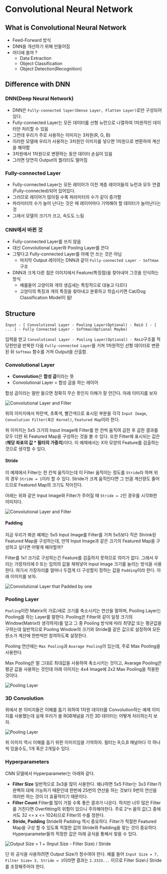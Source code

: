 # Convolutional Neural Network

## What is Convolutional Neural Network

- Feed-Forward 방식
- DNN을 개선하기 위해 만들어짐
- 어디에 쓸까 ?
  - Data Extraction
  - Object Classification
  - Object Detection(Recognition)

## Difference with DNN

### DNN(Deep Neural Network)

- DNN은 `Fully-connected layer(Dense Layer, Flatten Layer)`로만 구성되어있다.
- Fully-connected Layer는 모든 데이터를 선형 뉴런으로 나열하여 1차원적인 데이터만 처리할 수 있음
- 그런데 우리가 주로 사용하는 이미지는 3차원(R, G, B)
- 이러한 모델에 우리가 사용하는 3차원인 이미지를 넣으면 1차원으로 변환하여 계산을 해야함
- 3차원에서 1차원으로 변환하는 동안 데이터 손실이 있음
- 그러면 당연히 Output의 퀄리티도 떨어짐

### Fully-connected Layer

- Fully-connected Layer는 모든 레이어가 이전 계층 레이어들의 뉴런과 모두 연결(Fully-connected)되어 있어있다.
- 그러므로 레이어가 많아질 수록 파라미터의 수가 같이 증가함
- 파라미터의 수가 늘어 난다는 것은 매 레이어마다 기억해야 할 데이터가 늘어난다는 것
- 그래서 모델의 크기가 크고, 속도도 느림

### CNN에서 바뀐 것

- Fully-connected Layer를 쓰지 않음
- 대신 Convolutional Layer와 Pooling Layer를 쓴다
- 그렇다고 Fully-connected Layer를 아예 안 쓰는 것은 아님
  - 마지막 Output 레이어는 DNN과 같이 `Fully-connected Layer - Softmax`구조
- DNN과 크게 다른 점은 이미지에서 Feature(특징점)을 찾아내어 그것을 인식하는 방식
  - 예를들어 고양이와 개의 생김새는 특징적으로 대놓고 다르다
  - 고양이의 특징과 개의 특징을 찾아내고 분류하고 학습시키면 Cat/Dog Classification Model이 됨!

## Structure

`Input - [ Convolutional Layer - Pooling Layer(Optional) - ReLU ] - [ ... ] - Fully Connected Layer - Softmax(Optional Maybe)`

입력을 받고 `Convolutional Layer - Pooling Layer(Optional) - ReLU`구조를 적당한만큼 반복한 다음 `Fully-connected Layer`를 거쳐 1차원적인 선형 데이터로 변환된 뒤 `Softmax` 함수를 거쳐 Output을 산출함.

### Convolutional Layer

- **Convolution**은 **합성 곱**이라는 뜻
- Convolutional Layer = 합성 곱을 하는 레이어

합성 곱이라는 말만 들으면 정확히 무슨 뜻인지 이해가 잘 안간다. 아래 이미지를 보자

![Convolutional Layer and Filter](./img/cnn/ConvLayer.gif)

위의 이미지에서 파란색, 초록색, 빨간색으로 표시된 부분을 각각 `Input Image`, `Convolution Filter(혹은 Kernel)`, `Featured Map`이라 한다.

위 이미지는 5x5 크기의 Input Image에 Filter를 한 칸씩 움직여 곱한 후 곱한 결과를 모두 더한 뒤 Featured Map을 구성하는 것을 볼 수 있다.
또한 Filter에 표시되는 값은 (**해당 좌표의 값 * 필터의 가중치**)이다. 이 예제에서는 X자 모양의 Feature를 검출하는 것으로 생각할 수 있다.

#### Stride

이 예제에서 Filter는 한 칸씩 움직이는데 이 Filter 움직이는 정도를 `Stride`라 하며 위의 경우 `Stride = 1`이라 할 수 있다.
Stride가 크게 움직인다면 그 만큼 계산량도 줄어드므로 Featured Map의 크기도 작아진다.

아래는 위와 같은 Input Image와 Filter가 주어질 때 `Stride = 2`인 경우를 시각화한 이미지다.

![Convolutional Layer and Filter](./img/cnn/ConvLayerS2.gif)

#### Padding

지금 우리가 봐온 예제는 5x5 Input Image를 Filter를 거쳐 5x5보다 작은 Shrink된 Featured Map을 구성하는데,
만약 Input Image과 같은 크기의 Featured Map을 구성하고 싶다면 어떻게 해야할까?

Filter를 1x1 크기로 구성하는건 Feature를 검출하지 못하므로 의미가 없다.
그래서 우리는 가장자리에 0 또는 임의의 값을 채워넣어 Input Image 크기를 늘리는 방식을 사용한다.
여기서 가장자리를 얼마나 두껍게 더 구성할지 정하는 값을 `Padding`이라 한다. 아래 이미지를 보자.

![Convolutional Layer that Padded by one](./img/cnn/ConvLayerPadded.gif)

### Pooling Layer

`Pooling`이란 Matrix의 가로/세로 크기를 축소시키는 연산을 말하며, Pooling Layer는 Pooling을 하는 Layer를 말한다.
Pooling은 Filter와 같이 일정 크기의 Window(Matrix라 생각하자)를 덮고 그 중 Pooling 방식에 따라 최댓값 또는 평균값을 구하는데
일반적으로 Pooling Window의 크기와 Stride를 같은 값으로 설정하여 모든 원소가 계산에 한번씩만 참여하도록 설정한다.

Pooling 연산에는 `Max Pooling`과 `Avarage Pooling`이 있는데, 주로 Max Pooling을 사용한다.

Max Pooling은 말 그대로 최대값을 사용하여 축소시키는 것이고, Avarage Pooling은 평균 값을 사용하는 것인데 아래 이미지는 4x4 Image에 2x2 Max Pooling을 적용한 것이다.

![Pooling Layer](./img/cnn/PoolingLayer.png)

### 3D Convolution

위에서 본 이미지들은 이해를 돕기 위하여 1차원 데이터를 Convolution하는 예제 이미지를 사용했는데 실제 우리가 쓸 RGB채널을 가진 3D 데이터는 어떻게 처리하는지 보자.

![Pooling Layer](./img/cnn/ConvLayer3D.png)

위 이미지 역시 이해를 돕기 위한 이미지임을 기억하자. 필터는 R,G,B 채널마다 각 하나씩 있을수도, 1개 혹은 2개일수 있다. 

### Hyperparameters

CNN 모델에서 Hyperparameter는 아래와 같다.

- **Filter Size**
   일반적으로 3x3을 많이 사용한다. 왜냐하면 5x5 Filter는 3x3 Filter가 완벽히 대체 가능하기 때문인데
   한번에 25번의 연산을 하는 것보다 9번의 연산을 여러번 하는 것이 더 효율적이기 때문이다.  
- **Filter Count**
  Filter를 많이 거칠 수록 좋은 결과가 나온다. 하지만 너무 많은 Filter를 거친다면 Overfitting의 위험이 있으니 주의해야한다.
  주로 2^n 꼴의 값(그 중에서도 32 <= x <= 1024)으로 Filter의 수를 정한다.
- **Stride, Padding**
  Stride와 Padding 역시 중요하다. Filter가 적절한 Featured Map을 구성 할 수 있도록 적절한 값의 Stride와 Padding을 찾는 것이 중요하다.
  Hyperparameter들의 적정한 값은 아래 공식을 통해서 찾을 수 있다.

<!-- `Output Size = 1 + (Input Size - Filter Size) / Stride` -->
![Output Size = 1 + (Input Size - Filter Size) / Stride](http://latex.codecogs.com/svg.latex?\inline&space;\dpi{100}&space;Output&space;Size&space;=&space;1&plus;&space;\frac{(Input&space;Size&space;-FilterSize)}{Stride})

단 위 공식을 사용하려면 Output Size가 정수여야 한다.
예를 들어 `Input Size = 7, Filter Size= 3, Stride = 3`이라면 결과는 `2.3333...` 이므로 Filter Size나 Stride를 조정해주어야 한다.
